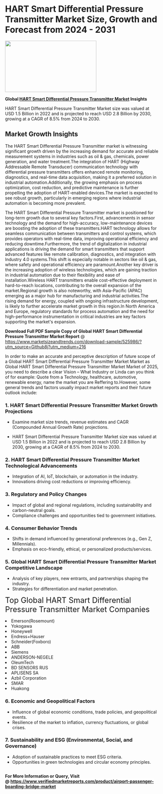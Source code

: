 <H1>HART Smart Differential Pressure Transmitter Market Size, Growth and Forecast from 2024 - 2031</H1><img class="aligncenter size-medium wp-image-584254" src="https://thirdeyenews.in/wp-content/uploads/2024/09/Global-Market-Research-300x168.jpeg" alt="" width="300" height="168" /><p><strong>Global&nbsp;<a href="https://www.marketsizeandtrends.com/download-sample/525986/?utm_source=Github8j?utm_medium=216">HART Smart Differential Pressure Transmitter Market</a> Insights</strong></p><p>HART Smart Differential Pressure Transmitter Market size was valued at USD 1.5 Billion in 2022 and is projected to reach USD 2.8 Billion by 2030, growing at a CAGR of 8.5% from 2024 to 2030.</p><p><h2>Market Growth Insights</h2> <p>The HART Smart Differential Pressure Transmitter market is witnessing significant growth driven by the increasing demand for accurate and reliable measurement systems in industries such as oil & gas, chemicals, power generation, and water treatment.The integration of HART (Highway Addressable Remote Transducer) communication technology with differential pressure transmitters offers enhanced remote monitoring, diagnostics, and real-time data acquisition, making it a preferred solution in industrial automation.Additionally, the growing emphasis on process optimization, cost reduction, and predictive maintenance is further propelling the adoption of HART-enabled devices.The market is expected to see robust growth, particularly in emerging regions where industrial automation is becoming more prevalent.</p> <p>The HART Smart Differential Pressure Transmitter market is positioned for long-term growth due to several key factors.First, advancements in sensor technology and the demand for high-accuracy, low-maintenance devices are boosting the adoption of these transmitters.HART technology allows for seamless communication between transmitters and control systems, which provides operators with real-time data, improving operational efficiency and reducing downtime.Furthermore, the trend of digitalization in industrial applications is driving the demand for smart transmitters that support advanced features like remote calibration, diagnostics, and integration with Industry 4.0 systems.This shift is especially notable in sectors like oil & gas, where safety and operational efficiency are paramount.Another key driver is the increasing adoption of wireless technologies, which are gaining traction in industrial automation due to their flexibility and ease of installation.Wireless HART transmitters enable cost-effective deployment in hard-to-reach locations, contributing to the overall expansion of the market.Regional growth is also noteworthy, with Asia-Pacific (APAC) emerging as a major hub for manufacturing and industrial activities.The rising demand for energy, coupled with ongoing infrastructure development, is likely to further accelerate market growth in this region.In North America and Europe, regulatory standards for process automation and the need for high-performance instrumentation in critical industries are key factors supporting the market's expansion.<p><span class=""><strong>Download Full PDF Sample Copy of Global HART Smart Differential Pressure Transmitter Market Report</strong> @ <a href="https://www.marketsizeandtrends.com/download-sample/525986/?utm_source=Github8j?utm_medium=216" target="_blank">https://www.marketsizeandtrends.com/download-sample/525986/?utm_source=Github8j?utm_medium=216</a></span></p><p>In order to make an accurate and perceptive description of future scope of a Global&nbsp;HART Smart Differential Pressure Transmitter Market Market as Global&nbsp;HART Smart Differential Pressure Transmitter Market Market of 2025, you need to describe a clear Vision &ndash; What Industry or Linda can you think of for example: Quote from a Technology, healthcare, automotive, renewable energy, name the market you are Reffering to.However, some general trends and factors usually impact market reports and their future outlook include:</p><h3>1.&nbsp;<strong>HART Smart Differential Pressure Transmitter Market Growth Projections</strong></h3><ul><li>Examine market size trends, revenue estimates and CAGR (Compounded Annual Growth Rate) projections.</li><li><p>HART Smart Differential Pressure Transmitter Market size was valued at USD 1.5 Billion in 2022 and is projected to reach USD 2.8 Billion by 2030, growing at a CAGR of 8.5% from 2024 to 2030.</p></li></ul><h3>2.&nbsp;<strong>HART Smart Differential Pressure Transmitter Market Technological Advancements</strong></h3><ul><li>Integration of AI, IoT, blockchain, or automation in the industry.</li><li>Innovations driving cost reductions or improving efficiency.</li></ul><h3>3.&nbsp;<strong>Regulatory and Policy Changes</strong></h3><ul><li>Impact of global and regional regulations, including sustainability and carbon-neutral goals.</li><li>Compliance challenges and opportunities tied to government initiatives.</li></ul><h3>4.&nbsp;<strong>Consumer Behavior Trends</strong></h3><ul><li>Shifts in demand influenced by generational preferences (e.g., Gen Z, Millennials).</li><li>Emphasis on eco-friendly, ethical, or personalized products/services.</li></ul><h3>5.&nbsp;<strong>Global HART Smart Differential Pressure Transmitter Market Competitive Landscape</strong></h3><ul><li>Analysis of key players, new entrants, and partnerships shaping the industry.</li><li>Strategies for differentiation and market penetration.</li></ul><p data-pm-slice="1 1 []"><span style="color: inherit; font-family: inherit; font-size: 25px;">Top Global HART Smart Differential Pressure Transmitter Market Companies</span></p><div class="" data-test-id=""><p><li>Emerson(Rosemount)</li><li> Yokogawa</li><li> Honeywell</li><li> Endress+Hauser</li><li> Schneider(Foxboro)</li><li> ABB</li><li> Siemens</li><li> ANDERSON-NEGELE</li><li> OleumTech</li><li> BD SENSORS RUS</li><li> APLISENS SA</li><li> Azbil Corporation</li><li> SMAR</li><li> Huakong</li></p></div><h3>6.&nbsp;<strong>Economic and Geopolitical Factors</strong></h3><ul><li>Influence of global economic conditions, trade policies, and geopolitical events.</li><li>Resilience of the market to inflation, currency fluctuations, or global crises.</li></ul><h3>7.&nbsp;<strong>Sustainability and ESG (Environmental, Social, and Governance)</strong></h3><ul><li>Adoption of sustainable practices to meet ESG criteria.</li><li>Opportunities in green technologies and circular economy principles.</li></ul><h2><strong style="font-size: 14px;">For More Information or Query, Visit @&nbsp;</strong><a style="background-color: #ffffff; font-size: 14px;" href="https://www.marketsizeandtrends.com/report/hart-smart-differential-pressure-transmitter-market/" target="_blank">https://www.verifiedmarketreports.com/product/airport-passenger-boarding-bridge-market</a></h2>